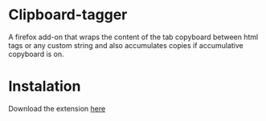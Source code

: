 # Clipboard-tagger
A firefox add-on that wraps the content of the tab copyboard between html tags or any custom string and also accumulates copies if accumulative copyboard is on.

# Instalation
Download the extension [here](https://addons.mozilla.org/firefox/downloads/file/3436971/clipboard_tagger-1.11-fx.xpi?src=devhub)